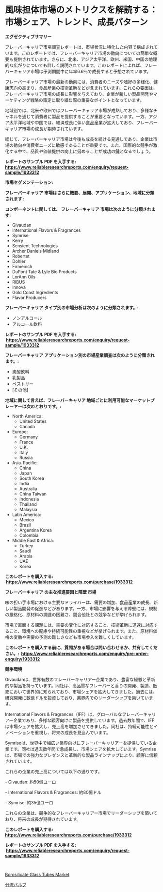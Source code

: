 <p><h1>風味担体市場のメトリクスを解読する：市場シェア、トレンド、成長パターン</h1></p><p><strong>エグゼクティブサマリー</strong></p>
<p><p>フレーバーキャリア市場調査レポートは、市場状況に特化した内容で構成されています。このレポートでは、フレーバーキャリア市場の動向についての簡単な概要も提供されています。さらに、北米、アジア太平洋、欧州、米国、中国の地理的な広がりについても詳しく説明されています。このレポートによれば、フレーバーキャリア市場は予測期間中に年率6.6％で成長すると予想されています。</p><p>フレーバーキャリア市場の最新の動向には、消費者のニーズや嗜好の多様化、健康志向の高まり、食品産業の技術革新などが含まれています。これらの要因は、フレーバーキャリア市場の成長に影響を与えており、企業が新しい製品開発やマーケティング戦略の策定に取り組む際の重要なポイントとなっています。</p><p>地域別では、北米や欧州ではフレーバーキャリア市場が成熟しており、多様なチャネルを通じて消費者に製品を提供することが重要となっています。一方、アジア太平洋地域や中国では、経済成長に伴い食品産業が拡大しており、フレーバーキャリア市場の成長が期待されています。</p><p>総じて、フレーバーキャリア市場は今後も成長を続ける見通しであり、企業は市場の動向や消費者ニーズに敏感であることが重要です。また、国際的な競争が激化する中で、品質や価値提供の向上に努めることが成功の鍵となるでしょう。</p></p>
<p><strong>レポートのサンプル PDF を入手する: <a href="https://www.reliableresearchreports.com/enquiry/request-sample/1933312">https://www.reliableresearchreports.com/enquiry/request-sample/1933312</a></strong></p>
<p><strong>市場セグメンテーション:</strong></p>
<p><strong> フレーバーキャリア 市場はさらに概要、展開、アプリケーション、地域に分類されます :</strong></p>
<p><strong>コンポーネントに関しては、 フレーバーキャリア 市場は次のように分類されます: &nbsp;</strong></p>
<p><ul><li>Givaudan</li><li>International Flavors & Fragrances</li><li>Symrise</li><li>Kerry</li><li>Sensient Technologies</li><li>Archer Daniels Midland</li><li>Robertet</li><li>Dohler</li><li>Firmenich</li><li>DuPont Tate & Lyle Bio Products</li><li>LorAnn Oils</li><li>RIBUS</li><li>Innova</li><li>Gold Coast Ingredients</li><li>Flavor Producers</li></ul></p>
<p><strong> フレーバーキャリア タイプ別の市場分析は次のように分類されます。:</strong></p>
<p><ul><li>ノンアルコール</li><li>アルコール飲料</li></ul></p>
<p><strong>レポートのサンプル PDF を入手する: &nbsp;<a href="https://www.reliableresearchreports.com/enquiry/request-sample/1933312">https://www.reliableresearchreports.com/enquiry/request-sample/1933312</a></strong></p>
<p><strong> フレーバーキャリア アプリケーション別の市場産業調査は次のように分類されます。:</strong></p>
<p><ul><li>炭酸飲料</li><li>乳製品</li><li>ペストリー</li><li>[その他]</li></ul></p>
<p><strong>地域に関して言えば、フレーバーキャリア 地域ごとに利用可能なマーケットプレーヤーは次のとおりです。:</strong></p>
<p><ul>
    <li>
        North America:
        <ul>
            <li>United States</li>
            <li>Canada</li>
        </ul>
    </li>
    <li>
        Europe:
        <ul>
            <li>Germany</li>
            <li>France</li>
            <li>U.K.</li>
            <li>Italy</li>
            <li>Russia</li>
        </ul>
    </li>
    <li>
        Asia-Pacific:
        <ul>
            <li>China</li>
            <li>Japan</li>
            <li>South Korea</li>
            <li>India</li>
            <li>Australia</li>
            <li>China Taiwan</li>
            <li>Indonesia</li>
            <li>Thailand</li>
            <li>Malaysia</li>
        </ul>
    </li>
    <li>
        Latin America:
        <ul>
            <li>Mexico</li>
            <li>Brazil</li>
            <li>Argentina Korea</li>
            <li>Colombia</li>
        </ul>
    </li>
    <li>
        Middle East & Africa:
        <ul>
            <li>Turkey</li>
            <li>Saudi</li>
            <li>Arabia</li>
            <li>UAE</li>
            <li>Korea</li>
        </ul>
    </li>
    </ul></p>
<p><strong>このレポートを購入する: &nbsp;<a href="https://www.reliableresearchreports.com/purchase/1933312">https://www.reliableresearchreports.com/purchase/1933312</a></strong></p>
<p><strong>フレーバーキャリア の主な推進要因と障壁 市場</strong></p>
<p><p>味の担い手市場における主要なドライバーは、需要の増加、食品産業の成長、新しい製品開発の促進などがあります。一方、市場に影響を与える障壁には、規制の厳格化、原材料の調達の困難さ、競合他社との競争などが挙げられます。</p><p>市場で直面する課題には、需要の変化に対応すること、技術革新に迅速に対応すること、環境への配慮や持続可能性の重視などが挙げられます。また、原材料価格の変動や需要の予測の難しさなども市場参入を難しくしています。</p></p>
<p><strong>このレポートを購入する前に、質問がある場合は問い合わせるか、共有してください。:&nbsp; <a href="https://www.reliableresearchreports.com/enquiry/pre-order-enquiry/1933312">https://www.reliableresearchreports.com/enquiry/pre-order-enquiry/1933312</a></strong></p>
<p><strong>競争環境</strong></p>
<p><p>Givaudanは、世界有数のフレーバーキャリアー企業であり、豊富な経験と革新的な製品を持っています。同社は、高品質なフレーバーと香りの開発、製造、販売において世界的に知られており、市場シェアを拡大してきました。過去には、研究開発に数億ドルを投資しており、業界内でのリーダーシップを築いています。</p><p>International Flavors & Fragrances（IFF）は、グローバルなフレーバーキャリアー企業であり、多様な顧客向けに製品を提供しています。過去数年間で、IFFは市場シェアを拡大し、売上高を増加させてきました。同社は、持続可能性とイノベーションを重視し、将来の成長を見込んでいます。</p><p>Symriseは、世界中で幅広い業界向けにフレーバーキャリアーを提供している企業です。同社は過去数年間で急成長し、市場シェアを拡大しています。Symriseは、市場での強力なプレゼンスと革新的な製品ラインナップにより、顧客に信頼されています。</p><p>これらの企業の売上高については以下の通りです。</p><p>- Givaudan: 約50億ユーロ</p><p>- International Flavors & Fragrances: 約80億ドル</p><p>- Symrise: 約35億ユーロ</p><p>これらの企業は、競争的なフレーバーキャリアー市場でリーダーシップを築いており、将来の成長が期待されています。</p></p>
<p><strong>このレポートを購入する: &nbsp; <a href="https://www.reliableresearchreports.com/purchase/1933312">https://www.reliableresearchreports.com/purchase/1933312</a></strong></p>
<p><strong>レポートのサンプル PDF を入手する: &nbsp;<a href="https://www.reliableresearchreports.com/enquiry/request-sample/1933312">https://www.reliableresearchreports.com/enquiry/request-sample/1933312</a></strong><strong></strong></p>
<p>&nbsp;</p>
<p><p><a href="https://carnation-joke-41f.notion.site/Borosilicate-Glass-Tubes-Market-Research-Report-Provides-Critical-Insights-that-can-help-Shape-Busin-123fe1d762224a508a152d9accd892f7">Borosilicate Glass Tubes Market</a></p><p><a href="https://github.com/EstaSprer20231/Market-Research-Report-List-1/blob/main/61911297949.md">分流バルブ</a></p></p>